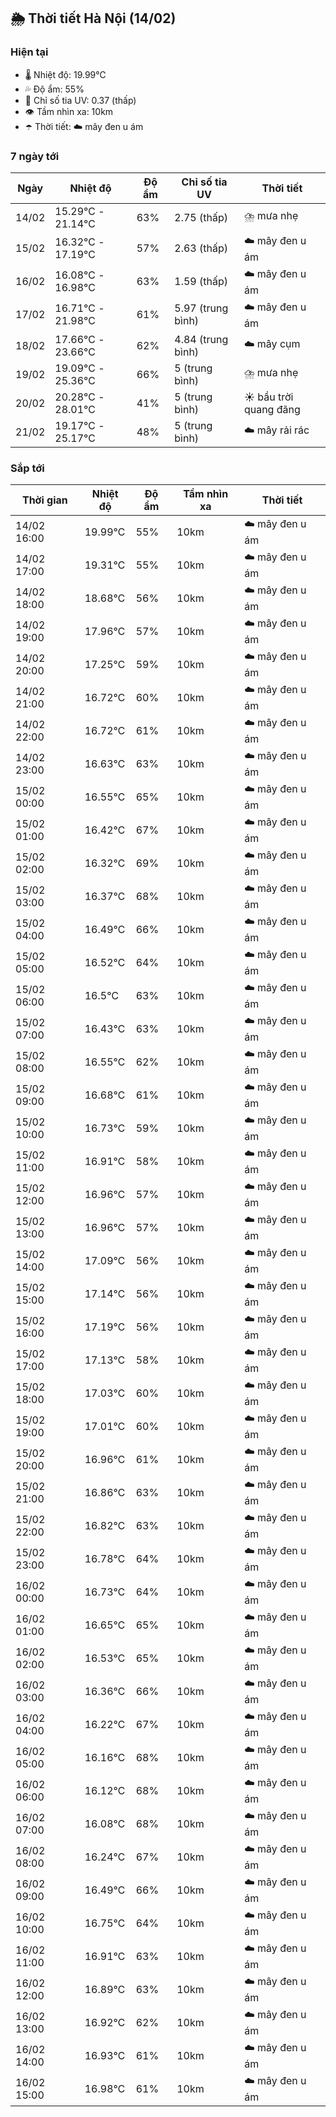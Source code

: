 ## 🌦️ Thời tiết Hà Nội (14/02)

### Hiện tại

- 🌡️ Nhiệt độ: 19.99℃
- 💦 Độ ẩm: 55%
- 🌟 Chỉ số tia UV: 0.37 (thấp)
- 👁️ Tầm nhìn xa: 10km
- ☂️ Thời tiết: ☁️ mây đen u ám

### 7 ngày tới

| Ngày | Nhiệt độ | Độ ẩm | Chỉ số tia UV | Thời tiết |
| --- | --- | --- | --- | --- |
| 14/02 | 15.29℃ - 21.14℃ | 63% | 2.75 (thấp) | ⛈️ mưa nhẹ |
| 15/02 | 16.32℃ - 17.19℃ | 57% | 2.63 (thấp) | ☁️ mây đen u ám |
| 16/02 | 16.08℃ - 16.98℃ | 63% | 1.59 (thấp) | ☁️ mây đen u ám |
| 17/02 | 16.71℃ - 21.98℃ | 61% | 5.97 (trung bình) | ☁️ mây đen u ám |
| 18/02 | 17.66℃ - 23.66℃ | 62% | 4.84 (trung bình) | ☁️ mây cụm |
| 19/02 | 19.09℃ - 25.36℃ | 66% | 5 (trung bình) | ⛈️ mưa nhẹ |
| 20/02 | 20.28℃ - 28.01℃ | 41% | 5 (trung bình) | ☀️ bầu trời quang đãng |
| 21/02 | 19.17℃ - 25.17℃ | 48% | 5 (trung bình) | ☁️ mây rải rác |

### Sắp tới

| Thời gian | Nhiệt độ | Độ ẩm | Tầm nhìn xa | Thời tiết |
| --- | --- | --- | --- | --- |
| 14/02 16:00 | 19.99℃ | 55% | 10km | ☁️ mây đen u ám |
| 14/02 17:00 | 19.31℃ | 55% | 10km | ☁️ mây đen u ám |
| 14/02 18:00 | 18.68℃ | 56% | 10km | ☁️ mây đen u ám |
| 14/02 19:00 | 17.96℃ | 57% | 10km | ☁️ mây đen u ám |
| 14/02 20:00 | 17.25℃ | 59% | 10km | ☁️ mây đen u ám |
| 14/02 21:00 | 16.72℃ | 60% | 10km | ☁️ mây đen u ám |
| 14/02 22:00 | 16.72℃ | 61% | 10km | ☁️ mây đen u ám |
| 14/02 23:00 | 16.63℃ | 63% | 10km | ☁️ mây đen u ám |
| 15/02 00:00 | 16.55℃ | 65% | 10km | ☁️ mây đen u ám |
| 15/02 01:00 | 16.42℃ | 67% | 10km | ☁️ mây đen u ám |
| 15/02 02:00 | 16.32℃ | 69% | 10km | ☁️ mây đen u ám |
| 15/02 03:00 | 16.37℃ | 68% | 10km | ☁️ mây đen u ám |
| 15/02 04:00 | 16.49℃ | 66% | 10km | ☁️ mây đen u ám |
| 15/02 05:00 | 16.52℃ | 64% | 10km | ☁️ mây đen u ám |
| 15/02 06:00 | 16.5℃ | 63% | 10km | ☁️ mây đen u ám |
| 15/02 07:00 | 16.43℃ | 63% | 10km | ☁️ mây đen u ám |
| 15/02 08:00 | 16.55℃ | 62% | 10km | ☁️ mây đen u ám |
| 15/02 09:00 | 16.68℃ | 61% | 10km | ☁️ mây đen u ám |
| 15/02 10:00 | 16.73℃ | 59% | 10km | ☁️ mây đen u ám |
| 15/02 11:00 | 16.91℃ | 58% | 10km | ☁️ mây đen u ám |
| 15/02 12:00 | 16.96℃ | 57% | 10km | ☁️ mây đen u ám |
| 15/02 13:00 | 16.96℃ | 57% | 10km | ☁️ mây đen u ám |
| 15/02 14:00 | 17.09℃ | 56% | 10km | ☁️ mây đen u ám |
| 15/02 15:00 | 17.14℃ | 56% | 10km | ☁️ mây đen u ám |
| 15/02 16:00 | 17.19℃ | 56% | 10km | ☁️ mây đen u ám |
| 15/02 17:00 | 17.13℃ | 58% | 10km | ☁️ mây đen u ám |
| 15/02 18:00 | 17.03℃ | 60% | 10km | ☁️ mây đen u ám |
| 15/02 19:00 | 17.01℃ | 60% | 10km | ☁️ mây đen u ám |
| 15/02 20:00 | 16.96℃ | 61% | 10km | ☁️ mây đen u ám |
| 15/02 21:00 | 16.86℃ | 63% | 10km | ☁️ mây đen u ám |
| 15/02 22:00 | 16.82℃ | 63% | 10km | ☁️ mây đen u ám |
| 15/02 23:00 | 16.78℃ | 64% | 10km | ☁️ mây đen u ám |
| 16/02 00:00 | 16.73℃ | 64% | 10km | ☁️ mây đen u ám |
| 16/02 01:00 | 16.65℃ | 65% | 10km | ☁️ mây đen u ám |
| 16/02 02:00 | 16.53℃ | 65% | 10km | ☁️ mây đen u ám |
| 16/02 03:00 | 16.36℃ | 66% | 10km | ☁️ mây đen u ám |
| 16/02 04:00 | 16.22℃ | 67% | 10km | ☁️ mây đen u ám |
| 16/02 05:00 | 16.16℃ | 68% | 10km | ☁️ mây đen u ám |
| 16/02 06:00 | 16.12℃ | 68% | 10km | ☁️ mây đen u ám |
| 16/02 07:00 | 16.08℃ | 68% | 10km | ☁️ mây đen u ám |
| 16/02 08:00 | 16.24℃ | 67% | 10km | ☁️ mây đen u ám |
| 16/02 09:00 | 16.49℃ | 66% | 10km | ☁️ mây đen u ám |
| 16/02 10:00 | 16.75℃ | 64% | 10km | ☁️ mây đen u ám |
| 16/02 11:00 | 16.91℃ | 63% | 10km | ☁️ mây đen u ám |
| 16/02 12:00 | 16.89℃ | 63% | 10km | ☁️ mây đen u ám |
| 16/02 13:00 | 16.92℃ | 62% | 10km | ☁️ mây đen u ám |
| 16/02 14:00 | 16.93℃ | 61% | 10km | ☁️ mây đen u ám |
| 16/02 15:00 | 16.98℃ | 61% | 10km | ☁️ mây đen u ám |
